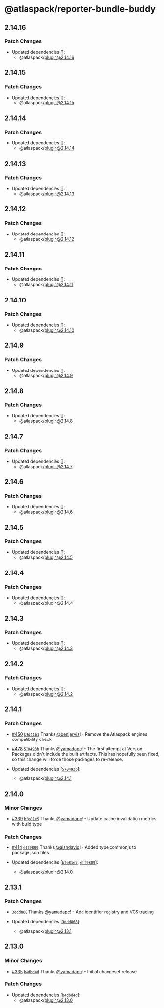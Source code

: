 # @atlaspack/reporter-bundle-buddy

## 2.14.16

### Patch Changes

- Updated dependencies []:
  - @atlaspack/plugin@2.14.16

## 2.14.15

### Patch Changes

- Updated dependencies []:
  - @atlaspack/plugin@2.14.15

## 2.14.14

### Patch Changes

- Updated dependencies []:
  - @atlaspack/plugin@2.14.14

## 2.14.13

### Patch Changes

- Updated dependencies []:
  - @atlaspack/plugin@2.14.13

## 2.14.12

### Patch Changes

- Updated dependencies []:
  - @atlaspack/plugin@2.14.12

## 2.14.11

### Patch Changes

- Updated dependencies []:
  - @atlaspack/plugin@2.14.11

## 2.14.10

### Patch Changes

- Updated dependencies []:
  - @atlaspack/plugin@2.14.10

## 2.14.9

### Patch Changes

- Updated dependencies []:
  - @atlaspack/plugin@2.14.9

## 2.14.8

### Patch Changes

- Updated dependencies []:
  - @atlaspack/plugin@2.14.8

## 2.14.7

### Patch Changes

- Updated dependencies []:
  - @atlaspack/plugin@2.14.7

## 2.14.6

### Patch Changes

- Updated dependencies []:
  - @atlaspack/plugin@2.14.6

## 2.14.5

### Patch Changes

- Updated dependencies []:
  - @atlaspack/plugin@2.14.5

## 2.14.4

### Patch Changes

- Updated dependencies []:
  - @atlaspack/plugin@2.14.4

## 2.14.3

### Patch Changes

- Updated dependencies []:
  - @atlaspack/plugin@2.14.3

## 2.14.2

### Patch Changes

- Updated dependencies []:
  - @atlaspack/plugin@2.14.2

## 2.14.1

### Patch Changes

- [#450](https://github.com/atlassian-labs/atlaspack/pull/450) [`b9d41b1`](https://github.com/atlassian-labs/atlaspack/commit/b9d41b175ad5771651a5b0278a5a0147e669234a) Thanks [@benjervis](https://github.com/benjervis)! - Remove the Atlaspack engines compatibility check

- [#478](https://github.com/atlassian-labs/atlaspack/pull/478) [`570493b`](https://github.com/atlassian-labs/atlaspack/commit/570493beaf754e7985aebc7daaaf6dfcfa8fe56b) Thanks [@yamadapc](https://github.com/yamadapc)! - The first attempt at Version Packages didn't include the built artifacts.
  This has hopefully been fixed, so this change will force those packages to re-release.
- Updated dependencies [[`570493b`](https://github.com/atlassian-labs/atlaspack/commit/570493beaf754e7985aebc7daaaf6dfcfa8fe56b)]:
  - @atlaspack/plugin@2.14.1

## 2.14.0

### Minor Changes

- [#339](https://github.com/atlassian-labs/atlaspack/pull/339) [`bfe81e5`](https://github.com/atlassian-labs/atlaspack/commit/bfe81e551c4e4bb2cac7fc4745222e66962c1728) Thanks [@yamadapc](https://github.com/yamadapc)! - Update cache invalidation metrics with build type

### Patch Changes

- [#414](https://github.com/atlassian-labs/atlaspack/pull/414) [`eff9809`](https://github.com/atlassian-labs/atlaspack/commit/eff98093703b9999a511b87a19562f5aaccfcb53) Thanks [@alshdavid](https://github.com/alshdavid)! - Added type:commonjs to package.json files

- Updated dependencies [[`bfe81e5`](https://github.com/atlassian-labs/atlaspack/commit/bfe81e551c4e4bb2cac7fc4745222e66962c1728), [`eff9809`](https://github.com/atlassian-labs/atlaspack/commit/eff98093703b9999a511b87a19562f5aaccfcb53)]:
  - @atlaspack/plugin@2.14.0

## 2.13.1

### Patch Changes

- [`3ddd868`](https://github.com/atlassian-labs/atlaspack/commit/3ddd8682a6edb5c6a35357cfa3ade5741aff5f06) Thanks [@yamadapc](https://github.com/yamadapc)! - Add identifier registry and VCS tracing

- Updated dependencies [[`3ddd868`](https://github.com/atlassian-labs/atlaspack/commit/3ddd8682a6edb5c6a35357cfa3ade5741aff5f06)]:
  - @atlaspack/plugin@2.13.1

## 2.13.0

### Minor Changes

- [#335](https://github.com/atlassian-labs/atlaspack/pull/335) [`b4dbd4d`](https://github.com/atlassian-labs/atlaspack/commit/b4dbd4d5b23d1b7aa3fcdf59cc7bc8bedd3a59cf) Thanks [@yamadapc](https://github.com/yamadapc)! - Initial changeset release

### Patch Changes

- Updated dependencies [[`b4dbd4d`](https://github.com/atlassian-labs/atlaspack/commit/b4dbd4d5b23d1b7aa3fcdf59cc7bc8bedd3a59cf)]:
  - @atlaspack/plugin@2.13.0

